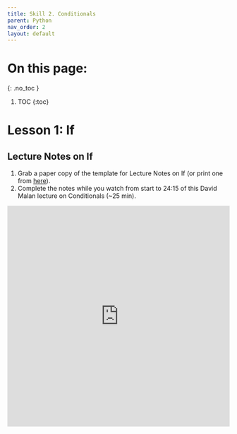 ```yaml
---
title: Skill 2. Conditionals
parent: Python
nav_order: 2
layout: default
---
```

# On this page:
{: .no_toc }

1. TOC
{:toc}

# Lesson 1: If

## Lecture Notes on If
1. Grab a paper copy of the template for Lecture Notes on If (or print one from [here](https://docs.google.com/document/d/1iAUygRI4YnpIuOE3huwSluPdPVmxq-qVT5zvg1R5kOE/edit)).
1. Complete the notes while you watch from start to 24:15 of this David Malan lecture on Conditionals (~25 min).

<iframe width="100%" height="500" src="https://www.youtube.com/embed/_b6NgY_pMdw?start=0&end=1500" title="YouTube video player" frameborder="0" allow="accelerometer; autoplay; clipboard-write; encrypted-media; gyroscope; picture-in-picture; web-share" referrerpolicy="strict-origin-when-cross-origin" allowfullscreen></iframe>
